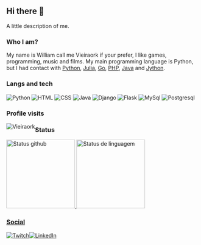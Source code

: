 ## Hi there 👋

A little description of me.

### Who I am?

My name is William call me Vieiraork if your prefer, I like games, programming, music and films. My main programming language is Python, but I had contact with [Python](https://www.python.org/), [Julia](https://julialang.org/), [Go](https://golang.org/), [PHP](https://www.php.net/), [Java](https://www.oracle.com/java/technologies/downloads/) and [Jython](https://www.jython.org/).

### Langs and tech

<div style="">
    <img align="center" src="https://img.shields.io/badge/Python-3776AB?style=for-the-badge&logo=python&logoColor=white" alt="Python">
    <img align="center" src="https://img.shields.io/badge/HTML-239120?style=for-the-badge&logo=html5&logoColor=white" alt="HTML">
    <img align="center" src="https://img.shields.io/badge/CSS-239120?&style=for-the-badge&logo=css3&logoColor=white" alt="CSS">
    <img align="center" src="https://img.shields.io/badge/Java-ED8B00?style=for-the-badge&logo=java&logoColor=white" alt="Java">
    <img align="center" src="https://img.shields.io/badge/Django-092E20?style=for-the-badge&logo=django&logoColor=white" alt="Django">
    <img align="center" src="https://img.shields.io/badge/Flask-000000?style=for-the-badge&logo=flask&logoColor=white" alt="Flask">
    <img align="center" src="https://img.shields.io/badge/MySQL-00000F?style=for-the-badge&logo=mysql&logoColor=white" alt="MySql">
    <img align="center" src="https://img.shields.io/badge/PostgreSQL-316192?style=for-the-badge&logo=postgresql&logoColor=white" alt="Postgresql">
</div>

### Profile visits

<div>
    <img src="https://komarev.com/ghpvc/?username=Vieiraork&color=green" alt="Vieiraork" style="float: left;"/> 
</div>

### Status

<div style="display: flex; flex-direction: column;">
    <a href="https://beacons.ia/Vieiraork" >
    <img height="180em" src="https://github-readme-stats.vercel.app/api?username=Vieiraork&show_icons=true&theme=dracula&include_all_commits=true&count_private=true" alt="Status github">
    <img height="180em" src="https://github-readme-stats.vercel.app/api/top-langs/?username=Vieiraork&layout=compact&langs_count=16&theme=dracula" alt="Status de linguagem">
</div>
  
### Social
<div class="social" style="display: flex; align-items: center">
  <a href="https://www.twitch.tv/vieiraork"><img src="https://img.shields.io/badge/Twitch-9146FF?style=for-the-badge&logo=twitch&logoColor=white" alt="Twitch"></a>
  <a href="https://www.linkedin.com/in/william-vieira-ba4503160/"><img src="https://img.shields.io/badge/LinkedIn-0077B5?style=for-the-badge&logo=linkedin&logoColor=white" alt="LinkedIn"></a>
</div>
